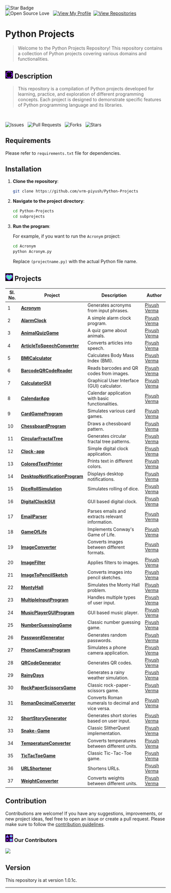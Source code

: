 ![Star Badge](https://img.shields.io/static/v1?label=%F0%9F%8C%9F&message=If%20Useful&style=style=flat&color=BC4E99)  
![Open Source Love](https://badges.frapsoft.com/os/v1/open-source.svg?v=103) &nbsp; [![View My Profile](https://img.shields.io/badge/View-My_Profile-green?logo=GitHub)](https://github.com/vrm-piyush)&nbsp; [![View Repositories](https://img.shields.io/badge/View-My_Repositories-blue?logo=GitHub)](https://github.com/vrm-piyush?tab=repositories)

# Python Projects

> Welcome to the Python Projects Repository! This repository contains a collection of Python projects covering various domains and functionalities.

## ![aim](assets/images/image/aim.png) Description

> This repository is a compilation of Python projects developed for learning, practice, and exploration of different programming concepts. Each project is designed to demonstrate specific features of Python programming language and its libraries.

<br>

![Issues](https://img.shields.io/github/issues/vrm-piyush/python-projects?style=social&logo=github) &nbsp;
![Pull Requests](https://img.shields.io/github/issues-pr/vrm-piyush/python-projects?style=social&logo=github) &nbsp;
![Forks](https://img.shields.io/github/forks/vrm-piyush/python-projects?style=social&logo=github) &nbsp;
![Stars](https://img.shields.io/github/stars/vrm-piyush/python-projects?style=social&logo=github) &nbsp;

## Requirements

Please refer to `requirements.txt` file for dependencies.

## Installation

1. **Clone the repository**:

   ```bash
   git clone https://github.com/vrm-piyush/Python-Projects
   ```

2. **Navigate to the project directory**:

   ```bash
   cd Python-Projects
   cd subprojects
   ```

3. **Run the program**:

   For example, if you want to run the `Acronym` project:

   ```bash
   cd Acronym
   python Acronym.py
   ```

   Replace `(projectname.py)` with the actual Python file name.

## ![project](assets/images/image/project.png) Projects

| Sl. No. | Project                                                                   | Description                                        | Author                                        |
| ------- | ------------------------------------------------------------------------- | -------------------------------------------------- | --------------------------------------------- |
| 1       | **[Acronym](subprojects/Acronym/)**                                       | Generates acronyms from input phrases.             | [Piyush Verma](https://github.com/vrm-piyush) |
| 2       | **[AlarmClock](subprojects/AlarmClock/)**                                 | A simple alarm clock program.                      | [Piyush Verma](https://github.com/vrm-piyush) |
| 3       | **[AnimalQuizGame](subprojects/AnimalQuizGame/)**                         | A quiz game about animals.                         | [Piyush Verma](https://github.com/vrm-piyush) |
| 4       | **[ArticleToSpeechConverter](subprojects/ArticleToSpeechConverter/)**     | Converts articles into speech.                     | [Piyush Verma](https://github.com/vrm-piyush) |
| 5       | **[BMICalculator](subprojects/BMICalculator/)**                           | Calculates Body Mass Index (BMI).                  | [Piyush Verma](https://github.com/vrm-piyush) |
| 6       | **[BarcodeQRCodeReader](subprojects/BarcodeQRCodeReader/)**               | Reads barcodes and QR codes from images.           | [Piyush Verma](https://github.com/vrm-piyush) |
| 7       | **[CalculatorGUI](subprojects/CalculatorGUI/)**                           | Graphical User Interface (GUI) calculator.         | [Piyush Verma](https://github.com/vrm-piyush) |
| 8       | **[CalendarApp](subprojects/CalendarApp/)**                               | Calendar application with basic functionalities.   | [Piyush Verma](https://github.com/vrm-piyush) |
| 9       | **[CardGameProgram](subprojects/CardGameProgram/)**                       | Simulates various card games.                      | [Piyush Verma](https://github.com/vrm-piyush) |
| 10      | **[ChessboardProgram](subprojects/ChessboardProgram/)**                   | Draws a chessboard pattern.                        | [Piyush Verma](https://github.com/vrm-piyush) |
| 11      | **[CircularFractalTree](subprojects/CircularFractalTree/)**               | Generates circular fractal tree patterns.          | [Piyush Verma](https://github.com/vrm-piyush) |
| 12      | **[Clock-app](subprojects/Clock-app/)**                                   | Simple digital clock application.                  | [Piyush Verma](https://github.com/vrm-piyush) |
| 13      | **[ColoredTextPrinter](subprojects/ColoredTextPrinter/)**                 | Prints text in different colors.                   | [Piyush Verma](https://github.com/vrm-piyush) |
| 14      | **[DesktopNotificationProgram](subprojects/DesktopNotificationProgram/)** | Displays desktop notifications.                    | [Piyush Verma](https://github.com/vrm-piyush) |
| 15      | **[DiceRollSimulation](subprojects/DiceRollSimulation/)**                 | Simulates rolling of dice.                         | [Piyush Verma](https://github.com/vrm-piyush) |
| 16      | **[DigitalClockGUI](subprojects/DigitalClockGUI/)**                       | GUI based digital clock.                           | [Piyush Verma](https://github.com/vrm-piyush) |
| 17      | **[EmailParser](subprojects/EmailParser/)**                               | Parses emails and extracts relevant information.   | [Piyush Verma](https://github.com/vrm-piyush) |
| 18      | **[GameOfLife](subprojects/GameOfLife/)**                                 | Implements Conway's Game of Life.                  | [Piyush Verma](https://github.com/vrm-piyush) |
| 19      | **[ImageConverter](subprojects/ImageConverter/)**                         | Converts images between different formats.         | [Piyush Verma](https://github.com/vrm-piyush) |
| 20      | **[ImageFilter](subprojects/ImageFilter/)**                               | Applies filters to images.                         | [Piyush Verma](https://github.com/vrm-piyush) |
| 21      | **[ImageToPencilSketch](subprojects/ImageToPencilSketch/)**               | Converts images into pencil sketches.              | [Piyush Verma](https://github.com/vrm-piyush) |
| 22      | **[MontyHall](subprojects/MontyHall/)**                                   | Simulates the Monty Hall problem.                  | [Piyush Verma](https://github.com/vrm-piyush) |
| 23      | **[MultipleInputProgram](subprojects/MultipleInputProgram/)**             | Handles multiple types of user input.              | [Piyush Verma](https://github.com/vrm-piyush) |
| 24      | **[MusicPlayerGUIProgram](subprojects/MusicPlayerGUIProgram/)**           | GUI based music player.                            | [Piyush Verma](https://github.com/vrm-piyush) |
| 25      | **[NumberGuessingGame](subprojects/NumberGuessingGame/)**                 | Classic number guessing game.                      | [Piyush Verma](https://github.com/vrm-piyush) |
| 26      | **[PasswordGenerator](subprojects/PasswordGenerator/)**                   | Generates random passwords.                        | [Piyush Verma](https://github.com/vrm-piyush) |
| 27      | **[PhoneCameraProgram](subprojects/PhoneCameraProgram/)**                 | Simulates a phone camera application.              | [Piyush Verma](https://github.com/vrm-piyush) |
| 28      | **[QRCodeGenerator](subprojects/QRCodeGenerator/)**                       | Generates QR codes.                                | [Piyush Verma](https://github.com/vrm-piyush) |
| 29      | **[RainyDays](subprojects/RainyDays/)**                                   | Generates a rainy weather simulation.              | [Piyush Verma](https://github.com/vrm-piyush) |
| 30      | **[RockPaperScissorsGame](subprojects/RockPaperScissorsGame/)**           | Classic rock-paper-scissors game.                  | [Piyush Verma](https://github.com/vrm-piyush) |
| 31      | **[RomanDecimalConverter](subprojects/RomanDecimalConverter/)**           | Converts Roman numerals to decimal and vice versa. | [Piyush Verma](https://github.com/vrm-piyush) |
| 32      | **[ShortStoryGenerator](subprojects/ShortStoryGenerator/)**               | Generates short stories based on user input.       | [Piyush Verma](https://github.com/vrm-piyush) |
| 33      | **[Snake-Game](subprojects/Snake-Game/)**                                 | Classic SlitherQuest implementation.               | [Piyush Verma](https://github.com/vrm-piyush) |
| 34      | **[TemperatureConverter](subprojects/TemperatureConverter/)**             | Converts temperatures between different units.     | [Piyush Verma](https://github.com/vrm-piyush) |
| 35      | **[TicTacToeGame](subprojects/TicTacToeGame/)**                           | Classic Tic-Tac-Toe game.                          | [Piyush Verma](https://github.com/vrm-piyush) |
| 36      | **[URLShortener](subprojects/URLShortener/)**                             | Shortens URLs.                                     | [Piyush Verma](https://github.com/vrm-piyush) |
| 37      | **[WeightConverter](subprojects/WeightConverter/)**                       | Converts weights between different units.          | [Piyush Verma](https://github.com/vrm-piyush) |

## Contribution

Contributions are welcome! If you have any suggestions, improvements, or new project ideas, feel free to open an issue or create a pull request. Please make sure to follow the [contribution guidelines](CONTRIBUTING.md).

### ![contributors](assets/images/image/contributing.png) Our Contributors

<a href="https://github.com/vrm-piyush/python-projects/graphs/contributors">
  <img src="https://contrib.rocks/image?repo=vrm-piyush/python-projects" />
</a>

## Version

This repository is at version 1.0.1c.

---
